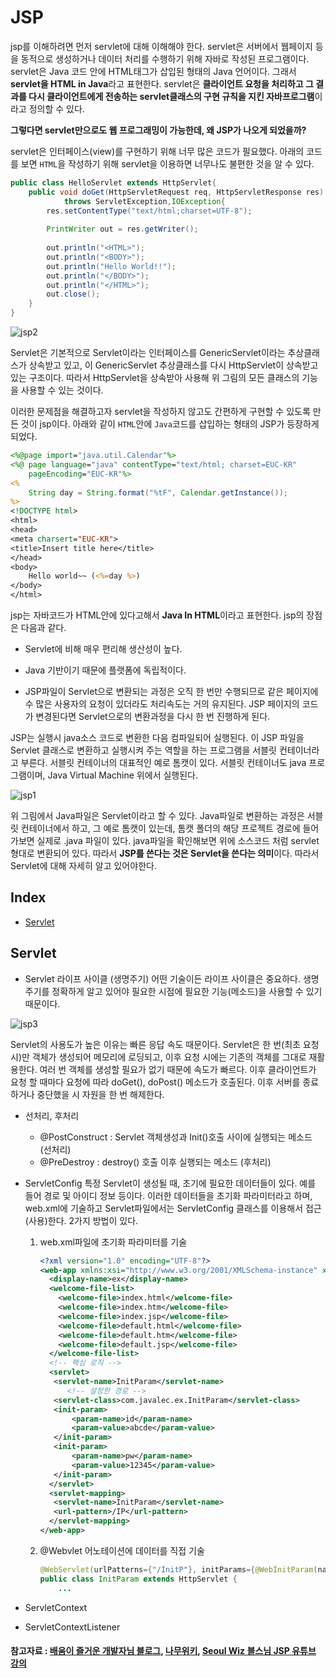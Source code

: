 # JSP

jsp를 이해하려면 먼저 servlet에 대해 이해해야 한다. servlet은 서버에서 웹페이지 등을 동적으로 생성하거나 데이터 처리를 수행하기 위해 자바로 작성된 프로그램이다. servlet은 Java 코드 안에 HTML태그가 삽입된 형태의 Java 언어이다. 그래서 **servlet을 HTML in Java**라고 표현한다. servlet은 **클라이언트 요청을 처리하고 그 결과를 다시 클라이언트에게 전송하는 servlet클래스의 구현 규칙을 지킨 자바프로그램**이라고 정의할 수 있다. 

**그렇다면 servlet만으로도 웹 프로그래밍이 가능한데, 왜 JSP가 나오게 되었을까?**

servlet은 인터페이스(view)를 구현하기 위해 너무 많은 코드가 필요했다. 아래의 코드를 보면 `HTML`을 작성하기 위해 servlet을 이용하면 너무나도 불편한 것을 알 수 있다.

```java
public class HelloServlet extends HttpServlet{
    public void doGet(HttpServletRequest req, HttpServletResponse res)
        	throws ServletException,IOException{
        res.setContentType("text/html;charset=UTF-8");
        
        PrintWriter out = res.getWriter();
        
        out.println("<HTML>");
        out.println("<BODY>");
        out.println("Hello World!!");
        out.println("</BODY>");
        out.println("</HTML>");
        out.close();
    }
}
```

![jsp2](https://user-images.githubusercontent.com/52786355/84744203-e4dcb180-afed-11ea-9686-2f9f6290bdfc.PNG)

Servlet은 기본적으로 Servlet이라는 인터페이스를 GenericServlet이라는 추상클래스가 상속받고 있고, 이 GenericServlet 추상클래스를 다시 HttpServlet이 상속받고 있는 구조이다. 따라서 HttpServlet을 상속받아 사용해 위 그림의 모든 클래스의 기능을 사용할 수 있는 것이다. 

이러한 문제점을 해결하고자 servlet을 작성하지 않고도 간편하게 구현할 수 있도록 만든 것이 jsp이다. 아래와 같이 `HTML`안에 `Java`코드를 삽입하는 형태의 JSP가 등장하게 되었다.

```jsp
<%@page import="java.util.Calendar"%>
<%@ page language="java" contentType="text/html; charset=EUC-KR"
    pageEncoding="EUC-KR"%>
<%
	String day = String.format("%tF", Calendar.getInstance());
%>
<!DOCTYPE html>
<html>
<head>
<meta charsert="EUC-KR">
<title>Insert title here</title>
</head>
<body>
	Hello world~~ (<%=day %>)    
</body>
</html>
```

jsp는 자바코드가 HTML안에 있다고해서 **Java In HTML**이라고 표현한다. jsp의 장점은 다음과 같다.

- Servlet에 비해 매우 편리해 생산성이 높다.

- Java 기반이기 때문에 플랫폼에 독립적이다.
- JSP파일이 Servlet으로 변환되는 과정은 오직 한 번만 수행되므로 같은 페이지에 수 많은 사용자의 요청이 있더라도 처리속도는 거의 유지된다. JSP 페이지의 코드가 변경된다면 Servlet으로의 변환과정을 다시 한 번 진행하게 된다.

JSP는 실행시 java소스 코드로 변환한 다음 컴파일되어 실행된다. 이 JSP 파일을 Servlet 클래스로 변환하고 실행시켜 주는 역할을 하는 프로그램을 서블릿 컨테이너라고 부른다. 서블릿 컨테이너의 대표적인 예로 톰캣이 있다. 서블릿 컨테이너도 java 프로그램이며, Java Virtual Machine 위에서 실행된다.

 ![jsp1](https://user-images.githubusercontent.com/52786355/84742749-e60cdf00-afeb-11ea-85ba-0d5d4f8ec949.PNG)

위 그림에서 Java파일은 Servlet이라고 할 수 있다. Java파일로 변환하는 과정은 서블릿 컨테이너에서 하고, 그 예로 톰캣이 있는데, 톰캣 폴더의 해당 프로젝트 경로에 들어가보면 실제로 .java 파일이 있다. java파일을 확인해보면 위에 소스코드 처럼 servlet 형대로 변환되어 있다. 따라서 **JSP를 쓴다는 것은 Servlet을 쓴다는 의미**이다. 따라서 Servlet에 대해 자세히 알고 있어야한다.



## Index

- [Servlet](#Servlet)



## Servlet

- Servlet 라이프 사이클 (생명주기)
  어떤 기술이든 라이프 사이클은 중요하다. 생명주기를 정확하게 알고 있어야 필요한 시점에 필요한 기능(메소드)을 사용할 수 있기 때문이다.

![jsp3](C:\Users\User\Desktop\이미지\jsp3.PNG)

Servlet의 사용도가 높은 이유는 빠른 응답 속도 때문이다. Servlet은 한 번(최초 요청 시)만 객체가 생성되어 메모리에 로딩되고, 이후 요청 시에는 기존의 객체를 그대로 재활용한다. 여러 번 객체를 생성할 필요가 없기 때문에 속도가 빠르다. 이후 클라이언트가 요청 할 때마다 요청에 따라 doGet(), doPost() 메소드가 호출된다. 이후 서버를 종료하거나 중단했을 시 자원을 한 번 해제한다.

- 선처리, 후처리
  - @PostConstruct : Servlet 객체생성과 Init()호출 사이에 실행되는 메소드 (선처리)
  - @PreDestroy : destroy() 호출 이후 실행되는 메소드 (후처리)

- ServletConfig
  특정 Servlet이 생성될 때, 초기에 필요한 데이터들이 있다. 예를 들어 경로 및 아이디 정보 등이다. 이러한 데이터들을 초기화 파라미터라고 하며, web.xml에 기술하고 Servlet파일에서는 ServletConfig 클래스를 이용해서 접근(사용)한다. 2가지 방법이 있다.

  1. web.xml파일에 초기화 파라미터를 기술

     ```xml
     <?xml version="1.0" encoding="UTF-8"?>
     <web-app xmlns:xsi="http://www.w3.org/2001/XMLSchema-instance" xmlns="http://xmlns.jcp.org/xml/ns/javaee" xsi:schemaLocation="http://xmlns.jcp.org/xml/ns/javaee http://xmlns.jcp.org/xml/ns/javaee/web-app_3_1.xsd" id="WebApp_ID" version="3.1">
       <display-name>ex</display-name>
       <welcome-file-list>
         <welcome-file>index.html</welcome-file>
         <welcome-file>index.htm</welcome-file>
         <welcome-file>index.jsp</welcome-file>
         <welcome-file>default.html</welcome-file>
         <welcome-file>default.htm</welcome-file>
         <welcome-file>default.jsp</welcome-file>
       </welcome-file-list>
       <!-- 핵심 로직 -->
       <servlet>
       	<servlet-name>InitParam</servlet-name>
           <!-- 설정한 경로 -->
       	<servlet-class>com.javalec.ex.InitParam</servlet-class>
       	<init-param>
       		<param-name>id</param-name>
       		<param-value>abcde</param-value>
       	</init-param>
       	<init-param>
       		<param-name>pw</param-name>
       		<param-value>12345</param-value>
       	</init-param>
       </servlet>
       <servlet-mapping>
       	<servlet-name>InitParam</servlet-name>
       	<url-pattern>/IP</url-pattern>
       </servlet-mapping>
     </web-app>
     ```

     

  2. @Webvlet 어노테이션에 데이터를 직접 기술

     ```java
     @WebServlet(urlPatterns={"/InitP"}, initParams={@WebInitParam(name="id2",value="aaaaa"), @WebInitParam(name="pw2", value="9999")})
     public class InitParam extends HttpServlet { 
         ...
     ```

     

- ServletContext
  

- ServletContextListener







#### 참고자료 : [배움이 즐거운 개발자님 블로그](https://galid1.tistory.com/488), [나무위키](https://namu.wiki/w/JSP), [Seoul Wiz 블스님 JSP 유튜브 강의](https://www.youtube.com/watch?v=dWkKwWDQxio&list=PLieE0qnqO2kTyzAlsvxzoulHVISvO8zA9&index=35)


